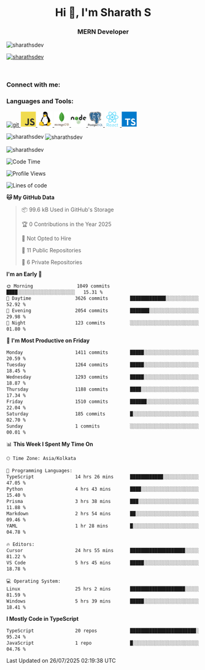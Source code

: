 <h1 align="center">Hi 👋, I'm Sharath S</h1>
<h3 align="center">MERN Developer</h3>

<p align="left"> <img src="https://komarev.com/ghpvc/?username=sharathsdev&label=Profile%20views&color=0e75b6&style=flat" alt="sharathsdev" /> </p>

<p align="left"> <a href="https://github.com/ryo-ma/github-profile-trophy"><img src="https://github-profile-trophy.vercel.app/?username=sharathsdev" alt="sharathsdev" /></a> </p>

<p align="left"> <a href="https://twitter.com/" target="blank"><img src="https://img.shields.io/twitter/follow/?logo=twitter&style=for-the-badge" alt="" /></a> </p>

<h3 align="left">Connect with me:</h3>
<p align="left">
</p>

<h3 align="left">Languages and Tools:</h3>
<p align="left"> <a href="https://git-scm.com/" target="_blank" rel="noreferrer"> <img src="https://www.vectorlogo.zone/logos/git-scm/git-scm-icon.svg" alt="git" width="40" height="40"/> </a> <a href="https://developer.mozilla.org/en-US/docs/Web/JavaScript" target="_blank" rel="noreferrer"> <img src="https://raw.githubusercontent.com/devicons/devicon/master/icons/javascript/javascript-original.svg" alt="javascript" width="40" height="40"/> </a> <a href="https://www.linux.org/" target="_blank" rel="noreferrer"> <img src="https://raw.githubusercontent.com/devicons/devicon/master/icons/linux/linux-original.svg" alt="linux" width="40" height="40"/> </a> <a href="https://www.mongodb.com/" target="_blank" rel="noreferrer"> <img src="https://raw.githubusercontent.com/devicons/devicon/master/icons/mongodb/mongodb-original-wordmark.svg" alt="mongodb" width="40" height="40"/> </a> <a href="https://nodejs.org" target="_blank" rel="noreferrer"> <img src="https://raw.githubusercontent.com/devicons/devicon/master/icons/nodejs/nodejs-original-wordmark.svg" alt="nodejs" width="40" height="40"/> </a> <a href="https://www.postgresql.org" target="_blank" rel="noreferrer"> <img src="https://raw.githubusercontent.com/devicons/devicon/master/icons/postgresql/postgresql-original-wordmark.svg" alt="postgresql" width="40" height="40"/> </a> <a href="https://reactjs.org/" target="_blank" rel="noreferrer"> <img src="https://raw.githubusercontent.com/devicons/devicon/master/icons/react/react-original-wordmark.svg" alt="react" width="40" height="40"/> </a> <a href="https://www.typescriptlang.org/" target="_blank" rel="noreferrer"> <img src="https://raw.githubusercontent.com/devicons/devicon/master/icons/typescript/typescript-original.svg" alt="typescript" width="40" height="40"/> </a> </p>

<p><img align="left" src="https://github-readme-stats.vercel.app/api/top-langs?username=sharathsdev&show_icons=true&locale=en&layout=compact" alt="sharathsdev" /></p>

<p>&nbsp;<img align="center" src="https://github-readme-stats.vercel.app/api?username=sharathsdev&show_icons=true&locale=en" alt="sharathsdev" /></p>

<p><img align="center" src="https://github-readme-streak-stats.herokuapp.com/?user=sharathsdev&" alt="sharathsdev" /></p>
 
 <!--START_SECTION:waka-->
![Code Time](http://img.shields.io/badge/Code%20Time-961%20hrs%2023%20mins-blue)

![Profile Views](http://img.shields.io/badge/Profile%20Views-0-blue)

![Lines of code](https://img.shields.io/badge/From%20Hello%20World%20I%27ve%20Written-7.3%20million%20lines%20of%20code-blue)

**🐱 My GitHub Data** 

> 📦 99.6 kB Used in GitHub's Storage 
 > 
> 🏆 0 Contributions in the Year 2025
 > 
> 🚫 Not Opted to Hire
 > 
> 📜 11 Public Repositories 
 > 
> 🔑 6 Private Repositories 
 > 
**I'm an Early 🐤** 

```text
🌞 Morning                1049 commits        ████░░░░░░░░░░░░░░░░░░░░░   15.31 % 
🌆 Daytime                3626 commits        █████████████░░░░░░░░░░░░   52.92 % 
🌃 Evening                2054 commits        ███████░░░░░░░░░░░░░░░░░░   29.98 % 
🌙 Night                  123 commits         ░░░░░░░░░░░░░░░░░░░░░░░░░   01.80 % 
```
📅 **I'm Most Productive on Friday** 

```text
Monday                   1411 commits        █████░░░░░░░░░░░░░░░░░░░░   20.59 % 
Tuesday                  1264 commits        █████░░░░░░░░░░░░░░░░░░░░   18.45 % 
Wednesday                1293 commits        █████░░░░░░░░░░░░░░░░░░░░   18.87 % 
Thursday                 1188 commits        ████░░░░░░░░░░░░░░░░░░░░░   17.34 % 
Friday                   1510 commits        ██████░░░░░░░░░░░░░░░░░░░   22.04 % 
Saturday                 185 commits         █░░░░░░░░░░░░░░░░░░░░░░░░   02.70 % 
Sunday                   1 commits           ░░░░░░░░░░░░░░░░░░░░░░░░░   00.01 % 
```


📊 **This Week I Spent My Time On** 

```text
🕑︎ Time Zone: Asia/Kolkata

💬 Programming Languages: 
TypeScript               14 hrs 26 mins      ████████████░░░░░░░░░░░░░   47.05 % 
Python                   4 hrs 43 mins       ████░░░░░░░░░░░░░░░░░░░░░   15.40 % 
Prisma                   3 hrs 38 mins       ███░░░░░░░░░░░░░░░░░░░░░░   11.88 % 
Markdown                 2 hrs 54 mins       ██░░░░░░░░░░░░░░░░░░░░░░░   09.46 % 
YAML                     1 hr 28 mins        █░░░░░░░░░░░░░░░░░░░░░░░░   04.78 % 

🔥 Editors: 
Cursor                   24 hrs 55 mins      ████████████████████░░░░░   81.22 % 
VS Code                  5 hrs 45 mins       █████░░░░░░░░░░░░░░░░░░░░   18.78 % 

💻 Operating System: 
Linux                    25 hrs 2 mins       ████████████████████░░░░░   81.59 % 
Windows                  5 hrs 39 mins       █████░░░░░░░░░░░░░░░░░░░░   18.41 % 
```

**I Mostly Code in TypeScript** 

```text
TypeScript               20 repos            ████████████████████████░   95.24 % 
JavaScript               1 repo              █░░░░░░░░░░░░░░░░░░░░░░░░   04.76 % 
```




 Last Updated on 26/07/2025 02:19:38 UTC
<!--END_SECTION:waka-->
